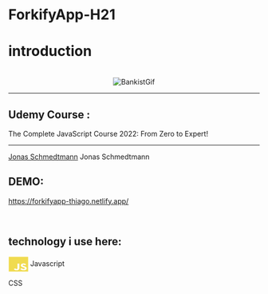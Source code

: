 <h1 style="text-align: "center"; style="font-weight: bold;">ForkifyApp-H21 </h1>

<h1>introduction</h1>

                 


<br>
<div style="text-align: center;">
<img alt="BankistGif" title="BankistGif" src="./github/Animação.gif" >
</div><hr>

## Udemy Course :
<p>The Complete JavaScript Course 2022: From Zero to Expert!<br>
</p><hr>
                                                                    
<p><a href="https://www.udemy.com/course/the-complete-javascript-course/#instructor-1">Jonas Schmedtmann</a> Jonas Schmedtmann<br>                                        </p>
                                                                    

## DEMO:
https://forkifyapp-thiago.netlify.app/

<br> <h2>technology i use here:</h2>

<p><span><img align="center" alt="Th-Js" height="30" width="40" src="https://raw.githubusercontent.com/devicons/devicon/master/icons/javascript/javascript-plain.svg"></span> Javascript</p>
<p>CSS</p>


